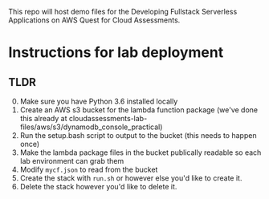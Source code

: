 This repo will host demo files for the Developing Fullstack Serverless Applications on AWS Quest for Cloud Assessments.

# Instructions for lab deployment

## TLDR

0. Make sure you have Python 3.6 installed locally
1. Create an AWS s3 bucket for the lambda function package (we've done this already at cloudassessments-lab-files/aws/s3/dynamodb_console_practical)
2. Run the setup.bash script to output to the bucket (this needs to happen once)
3. Make the lambda package files in the bucket publically readable so each lab environment can grab them
4. Modify `mycf.json` to read from the bucket
5. Create the stack with `run.sh` or however else you'd like to create it.
6. Delete the stack however you'd like to delete it.